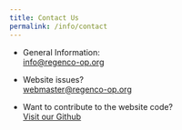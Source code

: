 ```yaml
---
title: Contact Us
permalink: /info/contact
---
```

- General Information:  
  info@regenco-op.org

- Website issues?  
  webmaster@regenco-op.org

- Want to contribute to the website code?  
  [Visit our Github](https://github.com/RegenCo-op/RegenCo-op/)